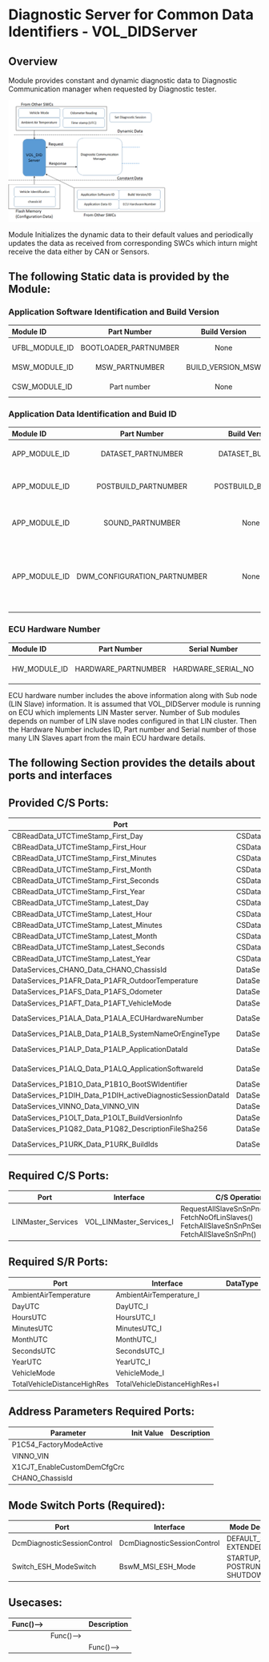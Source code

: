 Diagnostic Server for Common Data Identifiers - VOL_DIDServer
========


## Overview
Module provides constant and dynamic diagnostic data to Diagnostic Communication manager when requested by Diagnostic tester.   

![Overview](/doc/images/Overview.png)

Module Initializes the dynamic data to their default values and periodically updates the data as received from corresponding SWCs which inturn might receive the data either by CAN or Sensors.

## The following Static data is provided by the Module:


### Application Software Identification and Build Version

| Module ID			| Part Number			| Build Version    | Description	 |
|:---				|:---:              	| :--:             | :---:        	 | 
|UFBL_MODULE_ID		|BOOTLOADER_PARTNUMBER	|None 			   |Bootloader Software				 |
|MSW_MODULE_ID		|MSW_PARTNUMBER			|BUILD_VERSION_MSW |Application Software				 | 
|CSW_MODULE_ID		|Part number			|None			   |optional module				 | 
		
### Application Data Identification and Buid ID

| Module ID			| Part Number				  | Build Version    | Description	 														 | 
|:---				|:---:              		  | :--:             | :---:        	 														 | 
|APP_MODULE_ID		|DATASET_PARTNUMBER			  |DATASET_BUILD_ID  |Data set - Configuration parameters									 |
|APP_MODULE_ID		|POSTBUILD_PARTNUMBER		  |POSTBUILD_BUILD_ID|Post build data area for Software Configuration						 | 
|APP_MODULE_ID		|SOUND_PARTNUMBER			  |None			     |Data area to handle the Sound data on IC								 |
|APP_MODULE_ID		|DWM_CONFIGURATION_PARTNUMBER |None			     |Dynamic Window manager data area to handle the pixel data.Only valid for IC.| 


### ECU Hardware Number

| Module ID			| Part Number				  | Serial Number    | Sub Module info	 | 
|:---				|:---:              		  | :--:             | :---:        	 | 		 
|HW_MODULE_ID		|HARDWARE_PARTNUMBER		  |HARDWARE_SERIAL_NO  |SUB_HW_MODULE_ID,Sub node Part number,Sub node serial number |

ECU hardware number includes the above information along with Sub node (LIN Slave) information. It is assumed that VOL_DIDServer module is running on ECU which implements LIN Master server.
Number of Sub modules depends on number of LIN slave nodes configured in that LIN cluster. Then the Hardware Number includes ID, Part number and Serial number of those many LIN Slaves apart from the main ECU hardware details.

## The following Section provides the details about ports and interfaces
## Provided C/S Ports:

| Port                                                        | Interface                           | C/S Operation               | Description |
|-------------------------------------------------------------|-------------------------------------|-----------------------------|-------------|
| CBReadData_UTCTimeStamp_First_Day                           | CSDataServices_UTCTimeStamp_Day     | ReadData()                  |             |
| CBReadData_UTCTimeStamp_First_Hour                          | CSDataServices_UTCTimeStamp_Hour    | ReadData()                  |             |
| CBReadData_UTCTimeStamp_First_Minutes                       | CSDataServices_UTCTimeStamp_Minutes | ReadData()                  |             |
| CBReadData_UTCTimeStamp_First_Month                         | CSDataServices_UTCTimeStamp_Month   | ReadData()                  |             |
| CBReadData_UTCTimeStamp_First_Seconds                       | CSDataServices_UTCTimeStamp_Seconds | ReadData()                  |             |
| CBReadData_UTCTimeStamp_First_Year                          | CSDataServices_UTCTimeStamp_Year    | ReadData()                  |             |
| CBReadData_UTCTimeStamp_Latest_Day                          | CSDataServices_UTCTimeStamp_Day     | ReadData()                  |             |
| CBReadData_UTCTimeStamp_Latest_Hour                         | CSDataServices_UTCTimeStamp_Hour    | ReadData()                  |             |
| CBReadData_UTCTimeStamp_Latest_Minutes                      | CSDataServices_UTCTimeStamp_Minutes | ReadData()                  |             |
| CBReadData_UTCTimeStamp_Latest_Month                        | CSDataServices_UTCTimeStamp_Month   | ReadData()                  |             |
| CBReadData_UTCTimeStamp_Latest_Seconds                      | CSDataServices_UTCTimeStamp_Seconds | ReadData()                  |             |
| CBReadData_UTCTimeStamp_Latest_Year                         | CSDataServices_UTCTimeStamp_Year    | ReadData()                  |             |
| DataServices_CHANO_Data_CHANO_ChassisId                     | DataServices_CHANO_Data_CHANO       | ReadData()                  |             |
| DataServices_P1AFR_Data_P1AFR_OutdoorTemperature            | DataServices_P1AFR_Data_P1AFR       | ReadData()                  |             |
| DataServices_P1AFS_Data_P1AFS_Odometer                      | DataServices_P1AFS_Data_P1AFS       | ReadData()                  |             |
| DataServices_P1AFT_Data_P1AFT_VehicleMode                   | DataServices_P1AFT_Data_P1AFT       | ReadData()                  |             |
| DataServices_P1ALA_Data_P1ALA_ECUHardwareNumber             | DataServices_P1ALA_Data_P1ALA       | ReadData() ReadDataLength() |             |
| DataServices_P1ALB_Data_P1ALB_SystemNameOrEngineType        | DataServices_P1ALB_Data_P1ALB       | ReadData()                  |             |
| DataServices_P1ALP_Data_P1ALP_ApplicationDataId             | DataServices_P1ALP_Data_P1ALP       | ReadData() ReadDataLength() |             |
| DataServices_P1ALQ_Data_P1ALQ_ApplicationSoftwareId         | DataServices_P1ALQ_Data_P1ALQ       | ReadData() ReadDataLength() |             |
| DataServices_P1B1O_Data_P1B1O_BootSWIdentifier              | DataServices_P1B1O_Data_P1B1O       | ReadData()                  |             |
| DataServices_P1DIH_Data_P1DIH_activeDiagnosticSessionDataId | DataServices_P1DIH_Data_P1DIH       | ReadData()                  |             |
| DataServices_VINNO_Data_VINNO_VIN                           | DataServices_VINNO_Data_VINNO       | ReadData()                  |             |
| DataServices_P1OLT_Data_P1OLT_BuildVersionInfo              | DataServices_P1OLT_Data_P1OLT       | ReadData()                  |             |
| DataServices_P1Q82_Data_P1Q82_DescriptionFileSha256         | DataServices_P1Q82_Data_P1Q82       | ReadData()                  |             |
| DataServices_P1URK_Data_P1URK_BuildIds                      | DataServices_P1URK_Data_P1URK       | ReadData() ReadDataLength() |             |


## Required C/S Ports:

| Port               	| Interface                	| C/S Operation                                                                                        	| Description 	|
|--------------------	|--------------------------	|------------------------------------------------------------------------------------------------------	|-------------	|
| LINMaster_Services 	| VOL_LINMaster_Services_I 	| RequestAllSlaveSnSnPn() FetchNoOfLinSlaves() FetchAllSlaveSnSnPnServerStatus() FetchAllSlaveSnSnPn() 	|             	|

## Required S/R Ports:

| Port                        	| Interface                     	| DataType 	| Description 	|
|-----------------------------	|-------------------------------	|----------	|-------------	|
| AmbientAirTemperature       	| AmbientAirTemperature_I       	|          	|             	|
| DayUTC                      	| DayUTC_I                      	|          	|             	|
| HoursUTC                    	| HoursUTC_I                    	|          	|             	|
| MinutesUTC                  	| MinutesUTC_I                  	|          	|             	|
| MonthUTC                    	| MonthUTC_I                    	|          	|             	|
| SecondsUTC                  	| SecondsUTC_I                  	|          	|             	|
| YearUTC                     	| YearUTC_I                     	|          	|             	|
| VehicleMode                 	| VehicleMode_I                 	|          	|             	|
| TotalVehicleDistanceHighRes 	| TotalVehicleDistanceHighRes+I 	|          	|             	|


## Address Parameters Required Ports:

| Parameter                   	| Init Value 	| Description	|
|-----------------------------	|-------------	|-------------	|
| P1C54_FactoryModeActive     	|             	|		|
| VINNO_VIN                   	|             	|		|
| X1CJT_EnableCustomDemCfgCrc 	|             	|		|
| CHANO_ChassisId             	|             	|		|


## Mode Switch Ports (Required):

| Port                        	| Interface                   	| Mode Declarations                  	|
|-----------------------------	|-----------------------------	|------------------------------------	|
| DcmDiagnosticSessionControl 	| DcmDiagnosticSessionControl 	| DEFAULT_SESSION, EXTENDED_SESSION  	|
| Switch_ESH_ModeSwitch       	| BswM_MSI_ESH_Mode           	| STARTUP, WAKEUP, POSTRUN, SHUTDOWN 	|


## Usecases:

| Func()-->                    	|                    		|           Description       		|
|-----------------------------	|-----------------------------	|------------------------------------	|
| 				| Func()-->			| 				  	|
| 			       	| 			 	| 	Func()-->		 	|
